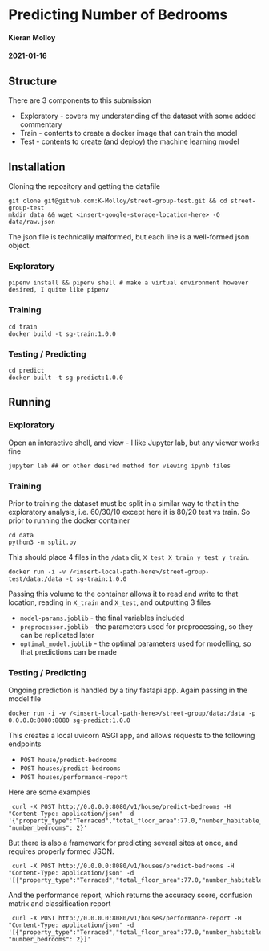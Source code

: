 # Predicting Number of Bedrooms

#### Kieran Molloy
#### 2021-01-16


## Structure
There are 3 components to this submission
- Exploratory - covers my understanding of the dataset with some added commentary
- Train - contents to create a docker image that can train the model
- Test - contents to create (and deploy) the machine learning model

## Installation

Cloning the repository and getting the datafile
```
git clone git@github.com:K-Molloy/street-group-test.git && cd street-group-test
mkdir data && wget <insert-google-storage-location-here> -O data/raw.json
```
The json file is technically malformed, but each line is a well-formed json object. 

### Exploratory 
```
pipenv install && pipenv shell # make a virtual environment however desired, I quite like pipenv
```

### Training

```
cd train
docker build -t sg-train:1.0.0
```

### Testing / Predicting

```
cd predict
docker built -t sg-predict:1.0.0
```

## Running

### Exploratory
Open an interactive shell, and view - I like Jupyter lab, but any viewer works fine
```
jupyter lab ## or other desired method for viewing ipynb files
```

### Training
Prior to training the dataset must be split in a similar way to that in the exploratory analysis, i.e. 60/30/10 except here it is 80/20 test vs train. So prior to running the docker container
```
cd data
python3 -m split.py
```
This should place 4 files in the `/data` dir, `X_test X_train y_test y_train`.
```
docker run -i -v /<insert-local-path-here>/street-group-test/data:/data -t sg-train:1.0.0
```
Passing this volume to the container allows it to read and write to that location, reading in `X_train` and `X_test`, and outputting 3 files
- `model-params.joblib` - the final variables included
- `preprocessor.joblib` - the parameters used for preprocessing, so they can be replicated later
- `optimal_model.joblib` - the optimal parameters used for modelling, so that predictions can be made


### Testing / Predicting
Ongoing prediction is handled by a tiny fastapi app. Again passing in the model file
```
docker run -i -v /<insert-local-path-here>/street-group/data:/data -p 0.0.0.0:8080:8080 sg-predict:1.0.0
```
This creates a local uvicorn ASGI app, and allows requests to the following endpoints 
- `POST house/predict-bedrooms`
- `POST houses/predict-bedrooms`
- `POST houses/performance-report`

Here are some examples 
```
 curl -X POST http://0.0.0.0:8080/v1/house/predict-bedrooms -H "Content-Type: application/json" -d '{"property_type":"Terraced","total_floor_area":77.0,"number_habitable_rooms":5,"number_heated_rooms":5,"estimated_min_price":184000,"estimated_max_price":224000,"latitude":51.339409,"longitude":0.752466, "number_bedrooms": 2}'
```
But there is also a framework for predicting several sites at once, and requires properly formed JSON.
```
 curl -X POST http://0.0.0.0:8080/v1/houses/predict-bedrooms -H "Content-Type: application/json" -d '[{"property_type":"Terraced","total_floor_area":77.0,"number_habitable_rooms":5,"number_heated_rooms":5,"estimated_min_price":184000,"estimated_max_price":224000,"latitude":51.339409,"longitude":0.752466}]'
```
And the performance report, which returns the accuracy score, confusion matrix and classification report
```
 curl -X POST http://0.0.0.0:8080/v1/houses/performance-report -H "Content-Type: application/json" -d '[{"property_type":"Terraced","total_floor_area":77.0,"number_habitable_rooms":5,"number_heated_rooms":5,"estimated_min_price":184000,"estimated_max_price":224000,"latitude":51.339409,"longitude":0.752466, "number_bedrooms": 2}]'
```
